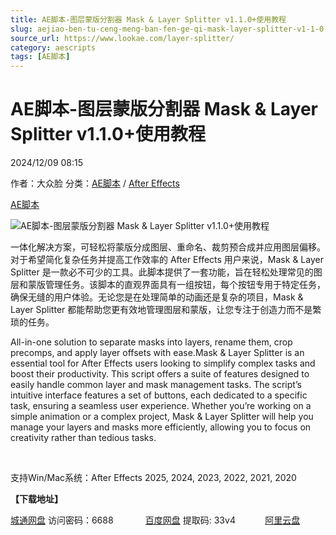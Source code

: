 ```yaml
---
title: AE脚本-图层蒙版分割器 Mask & Layer Splitter v1.1.0+使用教程
slug: aejiao-ben-tu-ceng-meng-ban-fen-ge-qi-mask-layer-splitter-v1-1-0-shi-yong-jiao-cheng
source_url: https://www.lookae.com/layer-splitter/
category: aescripts
tags: [AE脚本]
---
```

# AE脚本-图层蒙版分割器 Mask & Layer Splitter v1.1.0+使用教程

2024/12/09 08:15

作者：大众脸
分类：[AE脚本](https://www.lookae.com/after-effects/aescripts/) / [After Effects](https://www.lookae.com/after-effects/)

[AE脚本](https://www.lookae.com/tag/ae%e8%84%9a%e6%9c%ac/)

![AE脚本-图层蒙版分割器 Mask & Layer Splitter v1.1.0+使用教程](https://www.lookae.com/wp-content/uploads/2024/12/Mask-Layer-Splitter.jpg "AE脚本-图层蒙版分割器 Mask & Layer Splitter v1.1.0+使用教程-LookAE.com")

一体化解决方案，可轻松将蒙版分成图层、重命名、裁剪预合成并应用图层偏移。对于希望简化复杂任务并提高工作效率的 After Effects 用户来说，Mask & Layer Splitter 是一款必不可少的工具。此脚本提供了一套功能，旨在轻松处理常见的图层和蒙版管理任务。该脚本的直观界面具有一组按钮，每个按钮专用于特定任务，确保无缝的用户体验。无论您是在处理简单的动画还是复杂的项目，Mask & Layer Splitter 都能帮助您更有效地管理图层和蒙版，让您专注于创造力而不是繁琐的任务。

All-in-one solution to separate masks into layers, rename them, crop precomps, and apply layer offsets with ease.Mask & Layer Splitter is an essential tool for After Effects users looking to simplify complex tasks and boost their productivity. This script offers a suite of features designed to easily handle common layer and mask management tasks. The script’s intuitive interface features a set of buttons, each dedicated to a specific task, ensuring a seamless user experience. Whether you’re working on a simple animation or a complex project, Mask & Layer Splitter will help you manage your layers and masks more efficiently, allowing you to focus on creativity rather than tedious tasks.

[﻿﻿﻿](http://cloud.video.taobao.com/play/u/null/p/1/e/6/t/1/497822895090.mp4)

支持Win/Mac系统：After Effects 2025, 2024, 2023, 2022, 2021, 2020

**【下载地址】**

[城通网盘](https://url70.ctfile.com/f/2827370-1434789427-9f3537?p=4431) 访问密码：6688             [百度网盘](https://pan.baidu.com/s/1tYdCn8PSb7mPvmI5JbXwMg?pwd=33v4) 提取码: 33v4            [阿里云盘](https://www.alipan.com/s/TcKfS1xnKdC)
